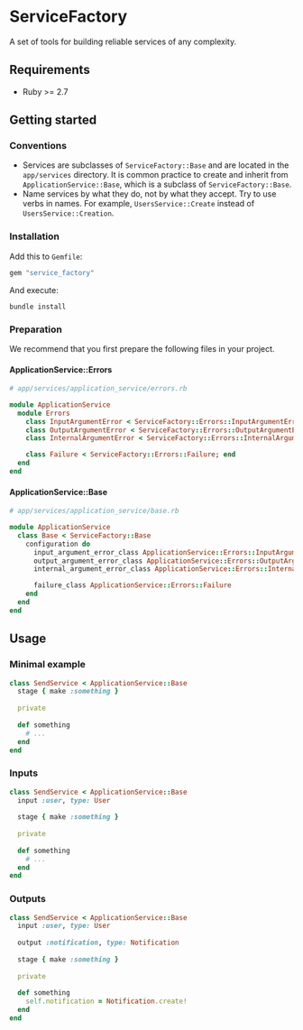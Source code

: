 # ServiceFactory

A set of tools for building reliable services of any complexity.

## Requirements

- Ruby >= 2.7

## Getting started

### Conventions

- Services are subclasses of `ServiceFactory::Base` and are located in the `app/services` directory. It is common practice to create and inherit from `ApplicationService::Base`, which is a subclass of `ServiceFactory::Base`.
- Name services by what they do, not by what they accept. Try to use verbs in names. For example, `UsersService::Create` instead of `UsersService::Creation`.

### Installation

Add this to `Gemfile`:

```ruby
gem "service_factory"
```

And execute:

```shell
bundle install
```

### Preparation

We recommend that you first prepare the following files in your project.

#### ApplicationService::Errors

```ruby
# app/services/application_service/errors.rb

module ApplicationService
  module Errors
    class InputArgumentError < ServiceFactory::Errors::InputArgumentError; end
    class OutputArgumentError < ServiceFactory::Errors::OutputArgumentError; end
    class InternalArgumentError < ServiceFactory::Errors::InternalArgumentError; end

    class Failure < ServiceFactory::Errors::Failure; end
  end
end
```

#### ApplicationService::Base

```ruby
# app/services/application_service/base.rb

module ApplicationService
  class Base < ServiceFactory::Base
    configuration do
      input_argument_error_class ApplicationService::Errors::InputArgumentError
      output_argument_error_class ApplicationService::Errors::OutputArgumentError
      internal_argument_error_class ApplicationService::Errors::InternalArgumentError

      failure_class ApplicationService::Errors::Failure
    end
  end
end
```

## Usage

### Minimal example

```ruby
class SendService < ApplicationService::Base
  stage { make :something }
  
  private
  
  def something
    # ...
  end
end
```

### Inputs

```ruby
class SendService < ApplicationService::Base
  input :user, type: User
  
  stage { make :something }
  
  private
  
  def something
    # ...
  end
end
```

### Outputs

```ruby
class SendService < ApplicationService::Base
  input :user, type: User
  
  output :notification, type: Notification
  
  stage { make :something }
  
  private
  
  def something
    self.notification = Notification.create!
  end
end
```
